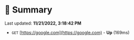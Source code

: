 # 📖 Summary
Last updated: **11/21/2022, 3:18:42 PM**

- `GET` [https://google.com](https://google.com) - **Up** (169ms)
